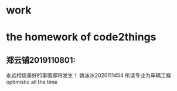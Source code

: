 # work
# the homework of code2things


## 郑云铺2019110801:
 永远相信美好的事情即将发生！
姚泳冰2020111454
所读专业为车辆工程
optimistic all the time

